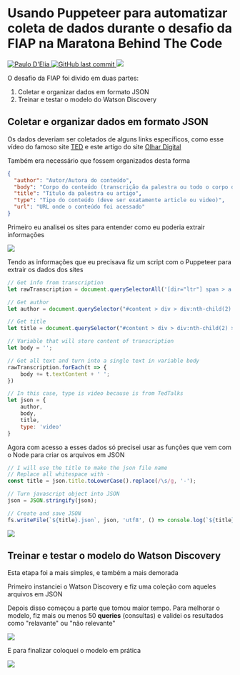 # Usando Puppeteer para automatizar coleta de dados durante o desafio da FIAP na Maratona Behind The Code

<p>
  <a href="https://www.linkedin.com/in/paulodelia/">
      <img alt="Paulo D'Elia" src="https://img.shields.io/badge/-paulodelia-important?style=flat&logo=Linkedin&logoColor=white" />
   </a>
  <a href="https://github.com/paulohdelia/behind-the-code-fiap-2020/commits/master">
    <img alt="GitHub last commit" src="https://img.shields.io/github/last-commit/paulohdelia/behind-the-code-fiap-2020?color=important">
  </a> 
  <img src="https://img.shields.io/github/languages/count/paulohdelia/behind-the-code-fiap-2020?color=important&style=flat-square">
</p>

O desafio da FIAP foi divido em duas partes:
  1. Coletar e organizar dados em formato JSON
  2. Treinar e testar o modelo do Watson Discovery
  
##  Coletar e organizar dados em formato JSON

Os dados deveriam ser coletados de alguns links específicos, como esse vídeo do famoso site [TED](https://www.ted.com/talks/pierre_barreau_how_ai_could_compose_a_personalized_soundtrack_to_your_life/transcript?language=pt-br) e este artigo do site [Olhar Digital](https://olhardigital.com.br/colunistas/wagner_sanchez/post/o_futuro_cada_vez_mais_perto/78972)

Também era necessário que fossem organizados desta forma
```json
{
  "author": "Autor/Autora do conteúdo",
  "body": "Corpo do conteúdo (transcrição da palestra ou todo o corpo de um artigo)",
  "title": "Título da palestra ou artigo",
  "type": "Tipo do conteúdo (deve ser exatamente article ou video)",
  "url": "URL onde o conteúdo foi acessado"
}
```

Primeiro eu analisei os sites para entender como eu poderia extrair informações

![](http://drive.google.com/uc?export=view&id=18mRZVul_7Pjums2D5eMgL2Z1mtnQHlZQ)

Tendo as informações que eu precisava fiz um script com o Puppeteer para extrair os dados dos sites 

```js
// Get info from transcription
let rawTranscription = document.querySelectorAll('[dir="ltr"] span > a');

// Get author
let author = document.querySelector("#content > div > div:nth-child(2) > div.bg\\:gray-ll.c\\:black.p-x\\:2.p-y\\:\\.5.bg\\:white\\@md > div.f\\:\\.9.m-b\\:\\.4.m-t\\:\\.5.d\\:i-b").textContent;

// Get title
let title = document.querySelector("#content > div > div:nth-child(2) > div.bg\\:gray-ll.c\\:black.p-x\\:2.p-y\\:\\.5.bg\\:white\\@md > h1").textContent;

// Variable that will store content of transcription
let body = '';

// Get all text and turn into a single text in variable body
rawTranscription.forEach(t => {
    body += t.textContent + ' ';
})

// In this case, type is video because is from TedTalks
let json = {
    author,
    body,
    title,
    type: 'video'
}
```

Agora com acesso a esses dados só precisei usar as funções que vem com o Node para criar os arquivos em JSON

```js
// I will use the title to make the json file name
// Replace all whitespace with -
const title = json.title.toLowerCase().replace(/\s/g, '-');

// Turn javascript object into JSON
json = JSON.stringify(json);

// Create and save JSON
fs.writeFile(`${title}.json`, json, 'utf8', () => console.log(`${title}.json created`));
```

![](http://drive.google.com/uc?export=view&id=1D4kA-Z0x8C5l_vqnvQMMBhAYjyMfOZrx)

## Treinar e testar o modelo do Watson Discovery

Esta etapa foi a mais simples, e também a mais demorada

Primeiro instanciei o Watson Discovery e fiz uma coleção com aqueles arquivos em JSON

Depois disso começou a parte que tomou maior tempo. Para melhorar o modelo, fiz mais ou menos 50 **queries** (consultas) e validei os resultados como "relavante" ou "não relevante"

![](http://drive.google.com/uc?export=view&id=1zv_Nco8_RV-fU7N1yXrRP5FhHyos0BO2)

E para finalizar coloquei o modelo em prática

![](http://drive.google.com/uc?export=view&id=1hSCY0UaPZxvan674O5MZypWk5l5oY-bm)
